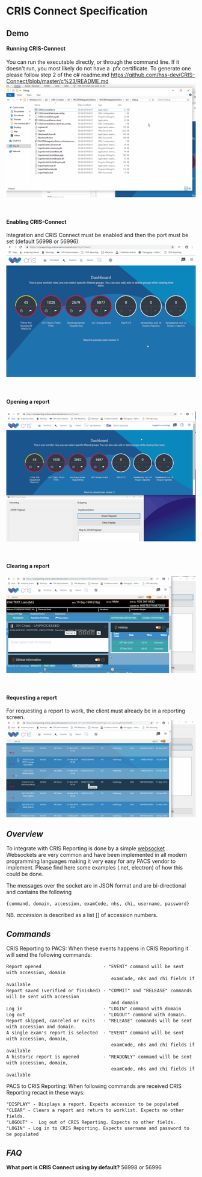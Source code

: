 # CRIS Connect Specification

## Demo

#### Running CRIS-Connect
You can run the executable directly, or through the command line. If it doesn't run, you most likely do not have a .pfx certificate. To generate one please follow step 2 of the c# readme.md https://github.com/hss-dev/CRIS-Connect/blob/master/c%23/README.md 
![](/electron/readme-gifs/runningcrisconnect.gif)
<br/><br/><br/>
#### Enabling CRIS-Connect
Integration and CRIS Connect must be enabled and then the port must be set (default 56998 or 56996)
![](/electron/readme-gifs/enablingcrisconnect.gif)
<br/><br/><br/>
#### Opening a report
![](/electron/readme-gifs/openingreport.gif)
<br/><br/><br/>
#### Clearing a report
![](/electron/readme-gifs/clearingreport.gif)
<br/><br/><br/>
#### Requesting a report
For requesting a report to work, the client must already be in a reporting screen.
![](/electron/readme-gifs/requestingreport.gif)

*Overview*
----------
To integrate with CRIS Reporting is done by a simple [websocket](https://en.wikipedia.org/wiki/WebSocket)
. Websockets are very common and have been implemented in all modern programming languages making it very easy for any PACS vendor to implement. Please find here some examples (.net, electron) of how this could be done.  

The messages over the socket are in JSON format and are bi-directional and contains the following

    {command, domain, accession, examCode, nhs, chi, username, password}

NB. *accession* is described as a list [] of accession numbers.


*Commands*
----------
CRIS Reporting to PACS: When these events happens in CRIS Reporting it will send the following commands:

    Report opened                       - "EVENT" command will be sent with accession, domain 
                                           examCode, nhs and chi fields if available
    Report saved (verified or finished) - "COMMIT" and "RELEASE" commands will be sent with accession
                                           and domain
    Log in                              - "LOGIN" command with domain 
    Log out                             - "LOGOUT" command with domain.
    Report skipped, canceled or exits   - "RELEASE" commands will be sent with accession and domain.
    A single exam's report is selected  - "EVENT" command will be sent with accession, domain,
                                           examCode, nhs and chi fields if available
    A historic report is opened         - "READONLY" command will be sent with accession, domain,  
                                           examCode, nhs and chi fields if available
                                           
PACS to CRIS Reporting: When following commands are received CRIS Reporting recact in these ways:

    "DISPLAY" - Displays a report. Expects accession to be populated
    "CLEAR" - Clears a report and return to worklist. Expects no other fields.
    "LOGOUT" -  Log out of CRIS Reporting. Expects no other fields.
    "LOGIN" - Log in to CRIS Reporting. Expects username and password to be populated

*FAQ*
----------
**What port is CRIS Connect using by default?** 56998 or 56996
